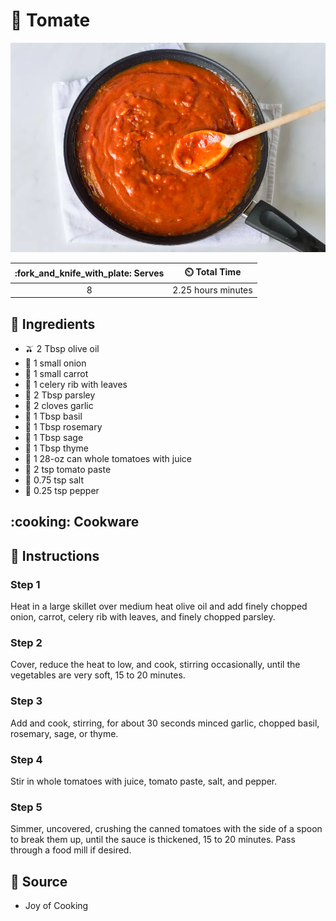 # :tomato: Tomate

![Tomate](../../assets/images/tomate.jpg)

| :fork_and_knife_with_plate: Serves | :timer_clock: Total Time |
|:----------------------------------:|:-----------------------: |
| 8 | 2.25 hours minutes |

## :salt: Ingredients

- :olive: 2 Tbsp olive oil
- :onion: 1 small onion
- :carrot: 1 small carrot
- :leafy_green: 1 celery rib with leaves
- :herb: 2 Tbsp parsley
- :garlic: 2 cloves garlic
- :herb: 1 Tbsp basil
- :herb: 1 Tbsp rosemary
- :herb: 1 Tbsp sage
- :herb: 1 Tbsp thyme
- :tomato: 1 28-oz can whole tomatoes with juice
- :tomato: 2 tsp tomato paste
- :salt: 0.75 tsp salt
- :salt: 0.25 tsp pepper

## :cooking: Cookware

## :pencil: Instructions

### Step 1

Heat in a large skillet over medium heat olive oil and add finely chopped onion, carrot, celery rib with leaves, and
finely chopped parsley.

### Step 2

Cover, reduce the heat to low, and cook, stirring occasionally, until the vegetables are very soft, 15 to 20 minutes.

### Step 3

Add and cook, stirring, for about 30 seconds minced garlic, chopped basil, rosemary, sage, or thyme.

### Step 4

Stir in whole tomatoes with juice, tomato paste, salt, and pepper.

### Step 5

Simmer, uncovered, crushing the canned tomatoes with the side of a spoon to break them up, until the sauce is thickened,
15 to 20 minutes. Pass through a food mill if desired.

## :link: Source

- Joy of Cooking

